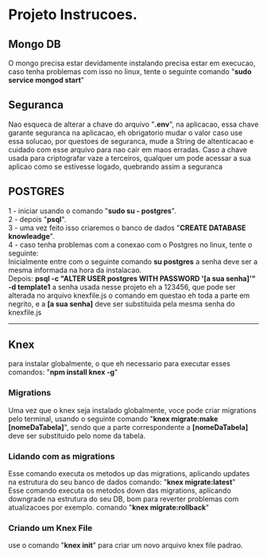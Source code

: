 <h1> Projeto Instrucoes.</h1>
<h2>Mongo DB</h2>
O mongo precisa estar devidamente instalando precisa estar em execucao, caso tenha
problemas com isso no linux, tente o seguinte comando "<b>sudo service mongod start</b>"
<h2>Seguranca</h2>
Nao esqueca de alterar a chave do arquivo "<b>.env</b>", na aplicacao, essa chave
garante seguranca na aplicacao, eh obrigatorio mudar o valor caso use essa solucao,
por questoes de seguranca, mude a String de altenticacao e cuidado com esse arquivo
para nao cair em maos erradas. Caso a chave usada para criptografar vaze a terceiros,
qualquer um pode acessar a sua aplicao como se estivesse logado, quebrando assim
a seguranca <br>
<h2>POSTGRES</h2>
1 - iniciar usando o comando "<b>sudo su - postgres</b>".<br> 
2 - depois "<b>psql</b>". <br>
3 - uma vez feito isso criaremos o banco de dados "<b>CREATE DATABASE knowleadge</b>".<br>
4 - caso tenha problemas com a conexao com o Postgres no linux, tente o seguinte:<br>
Inicialmente entre com o seguinte comando <b>su postgres</b> a senha deve ser a mesma informada
na hora da instalacao.
<br>
Depois: <b>psql -c "ALTER USER postgres WITH PASSWORD '[a sua senha]'" -d template1</b> 
a senha usada nesse projeto eh a 123456, que pode ser alterada no arquivo knexfile.js
o comando em questao eh toda a parte em negrito, e a <b>[a sua senha]</b> deve ser substituida
pela mesma senha do knexfile.js
<hr>
<h2>Knex</h2>
para instalar globalmente, o que eh necessario para executar esses comandos:
"<b>npm install knex -g</b>"
<h3>Migrations</h3>
Uma vez que o knex seja instalado globalmente, voce pode criar migrations pelo terminal,
usando o seguinte comando "<b>knex migrate:make [nomeDaTabela]</b>", sendo que a parte
correspondente a <b>[nomeDaTabela]</b> deve ser substituido pelo nome da tabela. <br>
<h3>Lidando com as migrations</h3>
Esse comando executa os metodos up das migrations, aplicando updates na estrutura do seu banco de dados
comando: "<b>knex migrate:latest</b>"<br>
Esse comando executa os metodos down das migrations, aplicando downgrade na estrutura do seu DB,
bom para reverter problemas com atualizacoes por exemplo.
comando "<b>knex migrate:rollback</b>"
<h3>Criando um Knex File</h3>
use o comando "<b>knex init</b>" para criar um novo arquivo knex file padrao.




